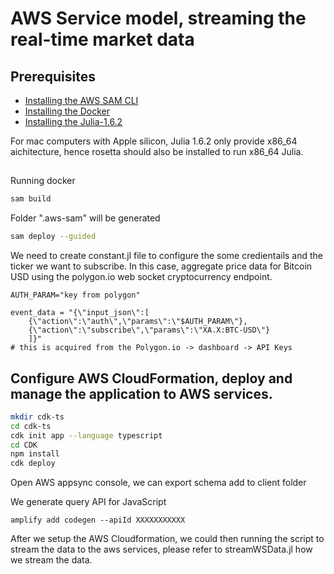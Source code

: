 # AWS Service model, streaming the real-time market data

## Prerequisites
* [Installing the AWS SAM CLI](https://docs.aws.amazon.com/serverless-application-model/latest/developerguide/install-sam-cli.html)
* [Installing the Docker](https://www.docker.com/)
* [Installing the Julia-1.6.2](https://julialang.org/downloads/oldreleases/)

For mac computers with Apple silicon, Julia 1.6.2 only provide x86_64 aichitecture, hence rosetta should also be installed to run x86_64 Julia.

## 
Running docker

```bash
sam build
```
Folder ".aws-sam" will be generated

```bash
sam deploy --guided
```

We need to create constant.jl file to configure the some credientails and the ticker we want to subscribe. In this case, aggregate price data for Bitcoin USD using the polygon.io web socket cryptocurrency endpoint.
```
AUTH_PARAM="key from polygon"

event_data = "{\"input_json\":[
    {\"action\":\"auth\",\"params\":\"$AUTH_PARAM\"},
    {\"action\":\"subscribe\",\"params\":\"XA.X:BTC-USD\"}
    ]}"
# this is acquired from the Polygon.io -> dashboard -> API Keys
```


## Configure AWS CloudFormation, deploy and manage the application to AWS services.
```bash
mkdir cdk-ts
cd cdk-ts
cdk init app --language typescript
cd CDK
npm install
cdk deploy
```

Open AWS appsync console, we can export schema add to client folder

We generate query API for JavaScript
```
amplify add codegen --apiId XXXXXXXXXXX
```

After we setup the AWS Cloudformation, we could then running the script to stream the data to the aws services, please refer to streamWSData.jl how we stream the data.